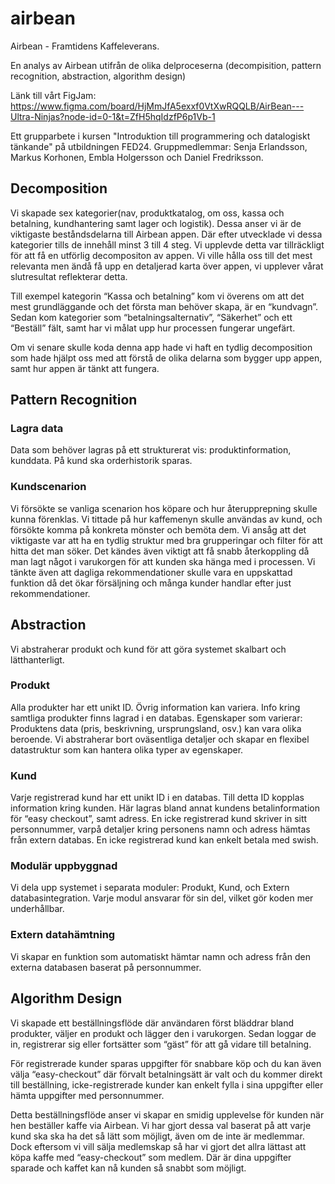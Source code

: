 # airbean
Airbean - Framtidens Kaffeleverans. 

En analys av Airbean utifrån de olika delproceserna (decompisition, pattern recognition, abstraction, algorithm design)

Länk till vårt FigJam: https://www.figma.com/board/HjMmJfA5exxf0VtXwRQQLB/AirBean---Ultra-Ninjas?node-id=0-1&t=ZfH5hqIdzfP6p1Vb-1

Ett grupparbete i kursen "Introduktion till programmering och datalogiskt tänkande" på utbildningen FED24. Gruppmedlemmar: Senja Erlandsson, Markus Korhonen, Embla Holgersson och Daniel Fredriksson.

## Decomposition
Vi skapade sex kategorier(nav, produktkatalog, om oss, kassa och betalning, kundhantering samt lager och logistik). Dessa anser vi är de viktigaste beståndsdelarna till Airbean appen. Där efter utvecklade vi dessa kategorier tills de innehåll minst 3 till 4 steg. Vi upplevde detta var tillräckligt för att få en utförlig decompositon av appen. Vi ville hålla oss till det mest relevanta men ändå få upp en detaljerad karta över appen, vi upplever vårat slutresultat reflekterar detta.

Till exempel kategorin “Kassa och betalning” kom vi överens om att det mest grundläggande och det första man behöver skapa, är en “kundvagn”. Sedan kom kategorier som “betalningsalternativ”, “Säkerhet” och ett “Beställ” fält, samt har vi målat upp hur processen fungerar ungefärt. 

Om vi senare skulle koda denna app hade vi haft en tydlig decomposition som hade hjälpt oss med att förstå de olika delarna som bygger upp appen, samt hur appen är tänkt att fungera.

## Pattern Recognition
### Lagra data
Data som behöver lagras på ett strukturerat vis: produktinformation, kunddata. På kund ska orderhistorik sparas.

### Kundscenarion 
Vi försökte se vanliga scenarion hos köpare och hur återupprepning skulle kunna förenklas. Vi tittade på hur kaffemenyn skulle användas av kund, och försökte komma på konkreta mönster och bemöta dem. Vi ansåg att det viktigaste var att ha en tydlig struktur med bra grupperingar och filter för att hitta det man söker. Det kändes även viktigt att få snabb återkoppling då man lagt något i varukorgen för att kunden ska hänga med i processen. Vi tänkte även att dagliga rekommendationer skulle vara en uppskattad funktion då det ökar försäljning och många kunder handlar efter just rekommendationer.

## Abstraction
Vi abstraherar produkt och kund för att göra systemet skalbart och lätthanterligt. 

### Produkt
Alla produkter har ett unikt ID. Övrig information kan variera. Info kring samtliga produkter finns lagrad i en databas.
Egenskaper som varierar: Produktens data (pris, beskrivning, ursprungsland, osv.) kan vara olika beroende. Vi abstraherar bort oväsentliga detaljer och skapar en flexibel datastruktur som kan hantera olika typer av egenskaper.

### Kund
Varje registrerad kund har ett unikt ID i en databas. Till detta ID kopplas information kring kunden. Här lagras bland annat kundens betalinformation för “easy checkout”, samt adress. En icke registrerad kund skriver in sitt personnummer, varpå detaljer kring personens namn och adress hämtas från extern databas. En icke registrerad kund kan enkelt betala med swish. 

### Modulär uppbyggnad 
Vi dela upp systemet i separata moduler: Produkt, Kund, och Extern databasintegration. Varje modul ansvarar för sin del, vilket gör koden mer underhållbar.

### Extern datahämtning 
Vi skapar en funktion som automatiskt hämtar namn och adress från den externa databasen baserat på personnummer.

## Algorithm Design
Vi skapade ett beställningsflöde där användaren först bläddrar bland produkter, väljer en produkt och lägger den i varukorgen. Sedan loggar de in, registrerar sig eller fortsätter som “gäst” för att gå vidare till betalning.

För registrerade kunder sparas uppgifter för snabbare köp och du kan även välja “easy-checkout” där förvalt betalningsätt är valt och du kommer direkt till beställning, icke-registrerade kunder kan enkelt fylla i sina uppgifter eller hämta uppgifter med personnummer.

Detta beställningsflöde anser vi skapar en smidig upplevelse för kunden när hen beställer kaffe via Airbean. Vi har gjort dessa val baserat på att varje kund ska ska ha det så lätt som möjligt, även om de inte är medlemmar. Dock eftersom vi vill sälja medlemskap så har vi gjort det allra lättast att köpa kaffe med “easy-checkout” som medlem. Där är dina uppgifter sparade och kaffet kan nå kunden så snabbt som möjligt.


